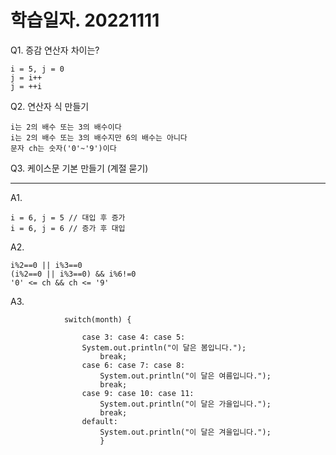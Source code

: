 # 학습일자. 20221111

Q1. 증감 연산자 차이는?
```
i = 5, j = 0
j = i++
j = ++i
```
Q2. 연산자 식 만들기
```
i는 2의 배수 또는 3의 배수이다
i는 2의 배수 또는 3의 배수지만 6의 배수는 아니다
문자 ch는 숫자('0'~'9')이다
```
Q3. 케이스문 기본 만들기 (계절 묻기)


* * *

A1. 
```
i = 6, j = 5 // 대입 후 증가
i = 6, j = 6 // 증가 후 대입
```
A2.
```
i%2==0 || i%3==0
(i%2==0 || i%3==0) && i%6!=0
'0' <= ch && ch <= '9'
```
A3.
```
            switch(month) {
                
                case 3: case 4: case 5:
                System.out.println("이 달은 봄입니다.");
                    break;
                case 6: case 7: case 8:
                    System.out.println("이 달은 여름입니다.");
                    break;
                case 9: case 10: case 11:
                    System.out.println("이 달은 가을입니다.");
                    break;
                default:
                    System.out.println("이 달은 겨을입니다.");
                    }
